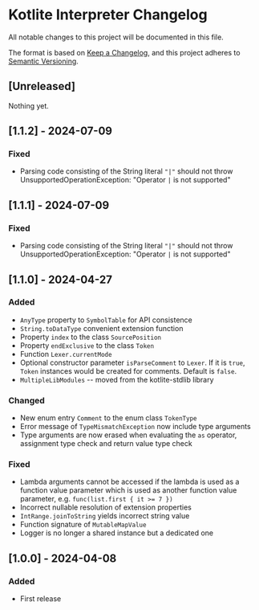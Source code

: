 # Kotlite Interpreter Changelog

All notable changes to this project will be documented in this file.

The format is based on [Keep a Changelog](https://keepachangelog.com/en/1.1.0/),
and this project adheres to [Semantic Versioning](https://semver.org/spec/v2.0.0.html).

## [Unreleased]

Nothing yet.

## [1.1.2] - 2024-07-09

### Fixed

- Parsing code consisting of the String literal `"|"` should not throw UnsupportedOperationException: "Operator `|` is not supported"

## [1.1.1] - 2024-07-09

### Fixed

- Parsing code consisting of the String literal `"|"` should not throw UnsupportedOperationException: "Operator `|` is not supported"

## [1.1.0] - 2024-04-27

### Added

- `AnyType` property to `SymbolTable` for API consistence
- `String.toDataType` convenient extension function
- Property `index` to the class `SourcePosition`
- Property `endExclusive` to the class `Token`
- Function `Lexer.currentMode`
- Optional constructor parameter `isParseComment` to `Lexer`. If it is `true`, `Token` instances would be created for comments. Default is `false`.
- `MultipleLibModules` -- moved from the kotlite-stdlib library

### Changed

- New enum entry `Comment` to the enum class `TokenType`
- Error message of `TypeMismatchException` now include type arguments
- Type arguments are now erased when evaluating the `as` operator, assignment type check and return value type check

### Fixed

- Lambda arguments cannot be accessed if the lambda is used as a function value parameter which is used as another function value parameter, e.g. `func(list.first { it >= 7 })`
- Incorrect nullable resolution of extension properties
- `IntRange.joinToString` yields incorrect string value
- Function signature of `MutableMapValue`
- Logger is no longer a shared instance but a dedicated one

## [1.0.0] - 2024-04-08

### Added

- First release
